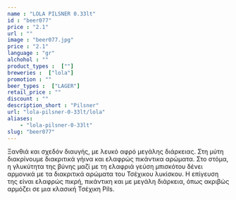```yaml
---
name : "LOLA PILSNER 0.33lt"
id : "beer077"
price : "2.1"
url : ""
image : "beer077.jpg"
price : "2.1"
language : "gr"
alchohol : ""
product_types :  [""]
breweries :  ["lola"]
promotion : ""
beer_types :  ["LAGER"]
retail_price : ""
discount : ""
description_short : "Pilsner"
url: "lola-pilsner-0-33lt/lola"
aliases: 
    - "lola-pilsner-0-33lt"
slug: "beer077"
---
```


Ξανθιά και σχεδόν διαυγής, με λευκό αφρό μεγάλης διάρκειας. Στη μύτη διακρίνουμε διακριτικά γήινα και ελαφρώς πικάντικα αρώματα. Στο στόμα, η γλυκύτητα της βύνης μαζί με τη ελαφριά γεύση μπισκότου δένει αρμονικά με τα διακριτικά αρώματα του Τσέχικου λυκίσκου. Η επίγευση της είναι ελαφρώς πικρή, πικάντικη και με μεγάλη διάρκεια, όπως ακριβώς αρμόζει σε μια κλασική Τσέχικη Pils.
